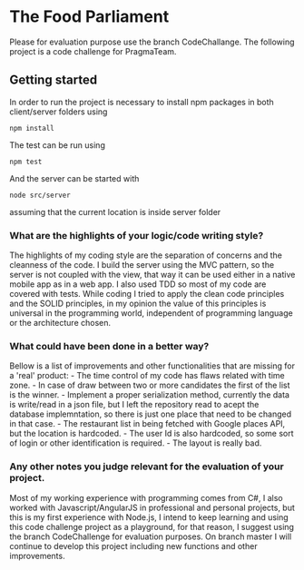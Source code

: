 # The Food Parliament

Please for evaluation purpose use the branch CodeChallange.
The following project is a code challenge for PragmaTeam.

## Getting started

In order to run the project is necessary to install npm packages in both client/server folders using 
```
npm install
```

The test can be run using 
````
npm test
````

And the server can be started with
````
node src/server
`````
assuming that the current location is inside server folder

### What are the highlights of your logic/code writing style?

The highlights of my coding style are the separation of concerns and the cleanness of the code. I build the server using the MVC pattern, so the server is not coupled with the view, that way it can be used either in a native mobile app as in a web app. I also used TDD so most of my code are covered with tests.
While coding I tried to apply the clean code principles and the SOLID principles, in my opinion the value of this principles is universal in the programming world, independent of programming language or the architecture chosen.

### What could have been done in a better way?

Bellow is a list of improvements and other functionalities that are missing for a 'real' product:
    - The time control of my code has flaws related with time zone.
    - In case of draw between two or more candidates the first of the list is the winner.
    - Implement a proper serialization method, currently the data is write/read in a json file, but I left the repository read to acept the database implemntation, so there is just one place that need to be changed in that case.
    - The restaurant list in being fetched with Google places API, but the location is hardcoded.
    - The user Id is also hardcoded, so some sort of login or other identification is required.
    - The layout is really bad.

### Any other notes you judge relevant for the evaluation of your project.

Most of my working experience with programming comes from C#, I also worked with Javascript/AngularJS in professional and personal projects, but this is my first experience with Node.js, I intend to keep learning and using this code challenge project as a playground, for that reason, I suggest using the branch CodeChallenge for evaluation purposes. On branch master I will continue to develop this project including new functions and other improvements.